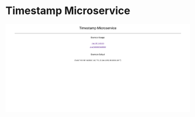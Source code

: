 # Timestamp Microservice

![Screenshot](https://github.com/msyavuz/timestamp-microservice/blob/master/assets/Screenshot.png?raw=true)
